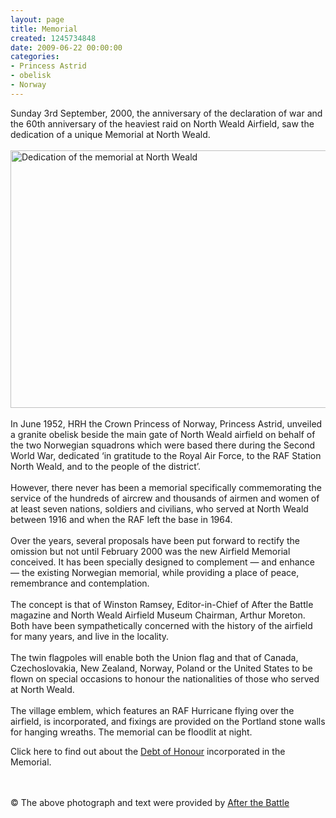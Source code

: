 ```yaml
---
layout: page
title: Memorial
created: 1245734848
date: 2009-06-22 00:00:00
categories:
- Princess Astrid
- obelisk
- Norway
---
```

<p style="text-align: left;">Sunday 3rd September, 2000, the anniversary of the declaration of war and the 60th anniversary of the heaviest raid on North Weald Airfield, saw the dedication of a unique Memorial at North Weald.&nbsp; <br /><br /><img height="412" width="518" src="{{ site.JB.BASE_PATH }}/images/Memorial/Front_Cover.JPG" alt="Dedication of the memorial at North Weald" /><br /><br />In June 1952, HRH the Crown Princess of Norway, Princess Astrid, unveiled a granite obelisk beside the main gate of North Weald airfield on behalf of the two Norwegian squadrons which were based there during the Second World War, dedicated &lsquo;in gratitude to the Royal Air Force, to the RAF Station North Weald, and to the people of the district&rsquo;.<br /><br />However, there never has been a memorial specifically commemorating the service of the hundreds of aircrew and thousands of airmen and women of at least seven nations, soldiers and civilians, who served at North Weald between 1916 and when the RAF left the base in 1964.<br /><br />Over the years, several proposals have been put forward to rectify the omission but not until February 2000 was the new Airfield Memorial conceived. It has been specially designed to complement &mdash; and enhance &mdash; the existing Norwegian memorial, while providing a place of peace, remembrance and contemplation.<br /><br />The concept is that of Winston Ramsey, Editor-in-Chief of After the Battle magazine and North Weald Airfield Museum Chairman, Arthur Moreton. Both have been sympathetically concerned with the history of the airfield for many years, and live in the locality.<br /><br />The twin flagpoles will enable both the Union flag and that of Canada, Czechoslovakia, New Zealand, Norway, Poland or the United States to be flown on special occasions to honour the nationalities of those who served at North Weald.<br /><br />The village emblem, which features an RAF Hurricane flying over the airfield, is incorporated, and fixings are provided on the Portland stone walls for hanging wreaths. The memorial can be floodlit at night.</p><p style="text-align: left;">Click here to find out about the <a href="debt-honour">Debt of Honour</a> incorporated in the Memorial. <br /><br />&nbsp;</p><p style="text-align: left;">&copy; The above photograph and text were provided by <a href="http://www.afterthebattle.com/home.htm">After the Battle</a></p>

